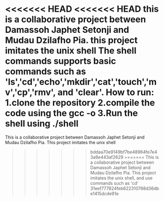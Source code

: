 <<<<<<< HEAD
<<<<<<< HEAD
this is a collaborative project between Damassoh Japhet Setonji and Mudau Dzilafho Pia.
this project imitates the unix shell
The shell commands supports basic commands such as 'ls','cd','echo','mkdir','cat','touch','mv','cp','rmv', and 'clear'.
How to run:
1.clone the repository
2.compile the code using the gcc -o
3.Run the shell using ./shell
=======
This is a collaborative project between Damassoh Japhet Setonji and Mudau Dzilafho Pia. This project imitates the unix shell
>>>>>>> bddaa70e9149bf7be48964fe7e43a9e443af2629
=======
This is a collaborative project between Damassoh Japhet Setonji and Mudau Dzilafho Pia. This project imitates the unix shell, and use commands such as 'cd'
>>>>>>> 31eef777824feb622310768d36dbe1415dcde91e
